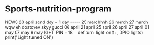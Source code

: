 # Sports-nutrition-program
NEWS
20 april
send day = 1 day 
----- 25 marchhhh 
26 march
27 march 
wqw
eh 
dostoyev
skyy 
gucci 
06 april 
21 april
25 april
26 april
27 april
01 may
07 may
9 may
IGHT_PIN = 18 
__def turn_light_on(): 
, GPIO.lights) print("Light turned ON")

